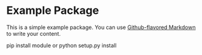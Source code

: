 # Example Package

This is a simple example package. You can use
[Github-flavored Markdown](https://guides.github.com/features/mastering-markdown/)
to write your content.

pip install module or python setup.py install

